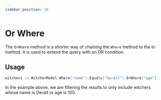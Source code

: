 ```yaml
---
sidebar_position: 18
---
```


# Or Where

The `OrWhere` method is a shorter way of chaining the `Where` method to the `Or` method. It is used to extend the query with an OR condition.

## Usage

```go
witchers := WitcherModel.Where("name").Equals("Geralt").OrWhere("age").Equals(100).ExecTT()
```

In the example above, we are filtering the results to only include witchers whose name is Geralt or age is 100.

